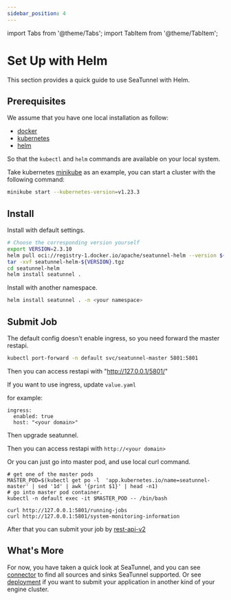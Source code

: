 ```yaml
---
sidebar_position: 4
---
```


import Tabs from '@theme/Tabs';
import TabItem from '@theme/TabItem';

# Set Up with Helm

This section provides a quick guide to use SeaTunnel with Helm.

## Prerequisites

We assume that you have one local installation as follow:

- [docker](https://docs.docker.com/)
- [kubernetes](https://kubernetes.io/)
- [helm](https://helm.sh/docs/intro/quickstart/)

So that the `kubectl` and `helm` commands are available on your local system.

Take kubernetes [minikube](https://minikube.sigs.k8s.io/docs/start/) as an example, you can start a cluster with the following command:

```bash
minikube start --kubernetes-version=v1.23.3
```

## Install

Install with default settings.
```bash
# Choose the corresponding version yourself
export VERSION=2.3.10
helm pull oci://registry-1.docker.io/apache/seatunnel-helm --version ${VERSION}
tar -xvf seatunnel-helm-${VERSION}.tgz
cd seatunnel-helm
helm install seatunnel .
```
Install with another namespace.
```bash
helm install seatunnel . -n <your namespace>
```

## Submit Job

The default config doesn't enable ingress, so you need forward the master restapi.
```bash
kubectl port-forward -n default svc/seatunnel-master 5801:5801
```
Then you can access restapi with "http://127.0.0.1/5801/"

If you want to use ingress, update `value.yaml`

for example:
```commandline
ingress:
  enabled: true
  host: "<your domain>"
```
Then upgrade seatunnel.

Then you can access restapi with `http://<your domain>`

Or you can just go into master pod, and use local curl command.
```commandline
# get one of the master pods
MASTER_POD=$(kubectl get po -l  'app.kubernetes.io/name=seatunnel-master' | sed '1d' | awk '{print $1}' | head -n1)
# go into master pod container.
kubectl -n default exec -it $MASTER_POD -- /bin/bash

curl http://127.0.0.1:5801/running-jobs
curl http://127.0.0.1:5801/system-monitoring-information
```

After that you can submit your job by [rest-api-v2](../../seatunnel-engine/rest-api-v2.md)

## What's More

For now, you have taken a quick look at SeaTunnel, and you can see [connector](../../connector-v2/source) to find all sources and sinks SeaTunnel supported.
Or see [deployment](../../seatunnel-engine/deployment.md) if you want to submit your application in another kind of your engine cluster.
